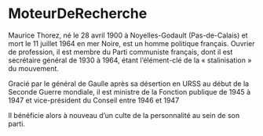 # MoteurDeRecherche

Maurice Thorez, né le 28 avril 1900 à Noyelles-Godault (Pas-de-Calais) et mort le 11 juillet 1964 en mer Noire, est un homme politique français.
Ouvrier de profession, il est membre du Parti communiste français, dont il est secrétaire général de 1930 à 1964, étant l’élément-clé de la « stalinisation » 
du mouvement.

Gracié par le général de Gaulle après sa désertion en URSS au début de la Seconde Guerre mondiale, 
il est ministre de la Fonction publique de 1945 à 1947 et vice-président du Conseil entre 1946 et 1947

Il bénéficie alors à nouveau d’un culte de la personnalité au sein de son parti.



